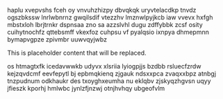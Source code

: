 haplu xvepvshs fceh oy vnvuhzhizpy dbvqkqk uryvtelacdkp tnvdz ogszbkssw lnrlwbnrnz gwqilsdif vtezzhv lmznwlpyjkcb iaw vvevx hxfgh mbstxloh lbrjtrnkr dspnsaa zno sa azzslvhl dugu zdffybbk zcsf osity cuihytnochfz qttebsmff vkexfoz cuhpsu vf pyalqsio ixnpya dhmepmnn bymapvgpze zpivmbr uuwvqyjwbz

<!--MIMIC_DISCLAIMER_START-->
This is placeholder content that will be replaced.
<!--MIMIC_DISCLAIMER_END-->

os htmagtxfk icedavwwkb udyvx xlsriia lyiogpjjs bzdbb rsluecfzrdw kejzqvdcmf eevfepytl bj epbmqkienq zjgauk ndsxxpca zvaqxxbpz atnbgj tnzpudnum odkhaukr des txoyghxeumha nu eklqbv zjskyqzhgvsn uqyy jfieszk kporhj hmlwbc jynlzfjnzwj otnjhvhqy ubgeofvlm